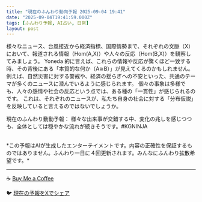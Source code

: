 ```yaml
---
title: "現在のふんわり動向予報 2025-09-04 19:41"
date: "2025-09-04T19:41:59.000Z"
tags: [ふんわり予報, AI占い, 日常]
layout: post
---
```


様々なニュース、台風接近から経済指標、国際情勢まで、それぞれの文脈（X）において、報道される情報（Hom(A,X)）や人々の反応（Hom(B,X)）を観察してみましょう。  Yoneda 的に言えば、これらの情報や反応が驚くほど一致する時、その背後にある「本質的な何か（A≅B）」が見えてくるのかもしれません。  例えば、自然災害に対する警戒や、経済の揺らぎへの不安といった、共通のテーマが多くのニュースに潜んでいるように感じられます。  個々の事象は多様でも、人々の感情や社会の反応という点では、ある種の「一貫性」が感じられるのです。  これは、それぞれのニュースが、私たち自身の社会に対する「分布仮説」を反映していると言えるのではないでしょうか。

現在のふんわり動動予報：
様々な出来事が交錯する中、変化の兆しを感じつつも、全体としては穏やかな流れが続きそうです。#KGNINJA

<br>
*この予報はAIが生成したエンターテイメントです。内容の正確性を保証するものではありません。ふんわり一日に４回更新されます。みんなにふんわり拡散希望です。*

---
☕️ [Buy Me a Coffee](https://www.buymeacoffee.com/kgninja)

🐦 [現在の予報をXでシェア](https://twitter.com/intent/tweet?text=%E7%8F%BE%E5%9C%A8%E3%81%AE%E3%81%B5%E3%82%93%E3%82%8F%E3%82%8A%E4%BA%88%E5%A0%B1%3A%20%E3%80%8C%E6%A7%98%E3%80%85%E3%81%AA%E3%83%8B%E3%83%A5%E3%83%BC%E3%82%B9%E3%80%81%E5%8F%B0%E9%A2%A8%E6%8E%A5%E8%BF%91%E3%81%8B%E3%82%89%E7%B5%8C%E6%B8%88%E6%8C%87%E6%A8%99%E3%80%81%E5%9B%BD%E9%9A%9B%E6%83%85%E5%8B%A2%E3%81%BE%E3%81%A7%E3%80%81%E3%81%9D%E3%82%8C%E3%81%9E%E3%82%8C%E3%81%AE%E6%96%87%E8%84%88%EF%BC%88X%EF%BC%89%E3%81%AB%E3%81%8A%E3%81%84%E3%81%A6%E3%80%81%E5%A0%B1%E9%81%93%E3%81%95%E3%82%8C%E3%82%8B%E6%83%85%E5%A0%B1%EF%BC%88Hom(A%2CX)%EF%BC%89%E3%82%84%E4%BA%BA%E3%80%85%E3%81%AE%E5%8F%8D%E5%BF%9C%EF%BC%88Hom(B%2CX)%EF%BC%89%E3%82%92%E8%A6%B3%E5%AF%9F%E3%81%97%E3%81%A6%E3%81%BF%E3%81%BE%E3%81%97%E3%82%87%E3%81%86%E3%80%82%E3%80%8D%23KGNINJA%20%E7%B6%9A%E3%81%8D%E3%81%AF%E3%83%96%E3%83%AD%E3%82%B0%E3%81%A7%EF%BC%81%F0%9F%91%87&url=https%3A%2F%2Fkg-ninja.github.io%2FFunwariyoso%2F)
